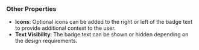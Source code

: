### Other Properties

- **Icons**: Optional icons can be added to the right or left of the badge text to provide additional context to the user.
- **Text Visibility**: The badge text can be shown or hidden depending on the design requirements.
